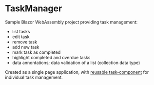 # TaskManager

Sample Blazor WebAssembly project providing task management:
- list tasks
- edit task
- remove task
- add new task
- mark task as completed
- highlight completed and overdue tasks
- data annontations; data validation of a list (collection data type)

Created as a single page application, with [reusable task-component](Client/Components/TaskRowComponent.razor) for individual task management.


